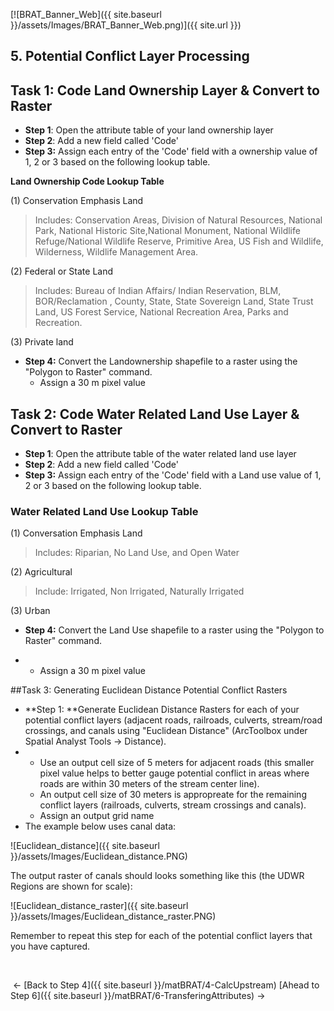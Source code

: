[![BRAT_Banner_Web]({{ site.baseurl }}/assets/Images/BRAT_Banner_Web.png)]({{ site.url }})

## 5. Potential Conflict Layer Processing

## Task 1: Code Land Ownership Layer & Convert to Raster

- **Step 1**: Open the attribute table of your land ownership layer
- **Step 2**: Add a new field called 'Code'
- **Step 3:** Assign each entry of the 'Code' field with a ownership value of 1, 2 or 3 based on the following lookup table.

**Land Ownership Code Lookup Table**

(1) Conservation Emphasis Land

> Includes: Conservation Areas, Division of Natural Resources, National Park, National Historic 					Site,National Monument, National Wildlife Refuge/National Wildlife Reserve, Primitive Area, US Fish and Wildlife, Wilderness, Wildlife Management Area.

(2) Federal or State Land

> Includes: Bureau of Indian Affairs/ Indian Reservation, BLM, BOR/Reclamation , County, State, State Sovereign Land, State Trust Land, US Forest Service, National Recreation Area, Parks and Recreation.

(3) Private land

- **Step 4:** Convert the Landownership shapefile to a raster using the "Polygon to Raster" command.
  * Assign a 30 m pixel value


## Task 2: Code Water Related Land Use Layer & Convert to Raster

* **Step 1**: Open the attribute table of the water related land use layer
* **Step 2**: Add a new field called 'Code'
* **Step 3:** Assign each entry of the 'Code' field with a Land use value of 1, 2 or 3 based on the following lookup table.


### Water Related Land Use Lookup Table

(1) Conversation Emphasis Land

>Includes: Riparian, No Land Use, and Open Water

(2) Agricultural 

>Include: Irrigated, Non Irrigated, Naturally Irrigated

(3) Urban 

- **Step 4:** Convert the Land Use shapefile to a raster using the "Polygon to Raster" command.

- - Assign a 30 m pixel value



##Task 3: Generating Euclidean Distance Potential Conflict Rasters



- **Step 1: **Generate Euclidean Distance Rasters for each of your potential conflict layers (adjacent roads, railroads, culverts, stream/road crossings, and canals using "Euclidean Distance" (ArcToolbox under Spatial Analyst Tools -> Distance). 
- - Use an output cell size of 5 meters for adjacent roads (this smaller pixel value helps to better gauge potential conflict in areas where roads are within 30 meters of the stream center line). 
  - An output cell size of 30 meters is appropreate for the remaining conflict layers (railroads, culverts, stream crossings and canals).
  - Assign an output grid name
- The example below uses canal data:



![Euclidean_distance]({{ site.baseurl }}/assets/Images/Euclidean_distance.PNG)

The output raster of canals should looks something like this (the UDWR Regions are shown for scale):

![Euclidean_distance_raster]({{ site.baseurl }}/assets/Images/Euclidean_distance_raster.PNG)

Remember to repeat this step for each of the potential conflict layers that you have captured. 

​                                          

​                                                                         <- [Back to Step 4]({{ site.baseurl }}/matBRAT/4-CalcUpstream)       [Ahead to Step 6]({{ site.baseurl }}/matBRAT/6-TransferingAttributes) ->